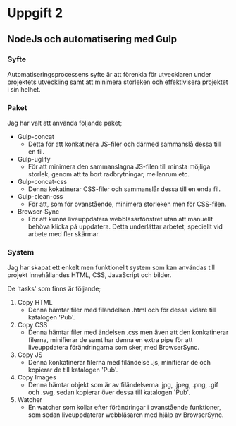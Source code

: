# Uppgift 2
## NodeJs och automatisering med Gulp

### Syfte
Automatiseringsprocessens syfte är att förenkla för utvecklaren under projektets utveckling samt att minimera storleken och effektivisera projektet i sin helhet.

### Paket
Jag har valt att använda följande paket;
* Gulp-concat
    * Detta för att konkatinera JS-filer och därmed sammanslå dessa till en fil.
* Gulp-uglify
    * För att minimera den sammanslagna JS-filen till minsta möjliga storlek, genom att ta bort radbrytningar, mellanrum etc.
* Gulp-concat-css
    * Denna kokatinerar CSS-filer och sammanslår dessa till en enda fil.
* Gulp-clean-css
    * För att, som för ovanstående, minimera storleken men för CSS-filen.
* Browser-Sync
    * För att kunna liveuppdatera webbläsarfönstret utan att manuellt behöva klicka på uppdatera. Detta underlättar arbetet, speciellt vid arbete med fler skärmar.

### System
Jag har skapat ett enkelt men funktionellt system som kan användas till projekt innehållandes HTML, CSS, JavaScript och bilder.

De 'tasks' som finns är följande;
1. Copy HTML
    * Denna hämtar filer med filändelsen .html och för dessa vidare till katalogen 'Pub'.
2. Copy CSS
    * Denna hämtar filer med ändelsen .css men även att den konkatinerar filerna, minifierar de samt har denna en extra pipe för att liveuppdatera förändringarna som sker, med BrowserSync.
3. Copy JS
    * Denna konkatinerar filerna med filändelse .js, minifierar de och kopierar de till katalogen 'Pub'.
4. Copy Images
    * Denna hämtar objekt som är av filändelserna .jpg, .jpeg, .png, .gif och .svg, sedan kopierar över dessa till katalogen 'Pub'.
5. Watcher
    * En watcher som kollar efter förändringar i ovanstående funktioner, som sedan liveuppdaterar webbläsaren med hjälp av BrowserSync.
